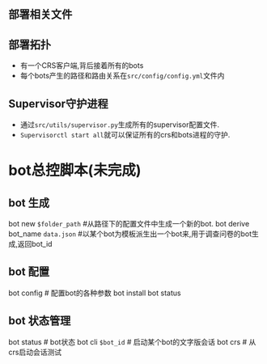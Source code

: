## 部署相关文件

## 部署拓扑

* 有一个CRS客户端,背后接着所有的bots
* 每个bots产生的路径和路由关系在`src/config/config.yml`文件内

## Supervisor守护进程

* 通过`src/utils/supervisor.py`生成所有的supervisor配置文件.
* `Supervisorctl start all`就可以保证所有的crs和bots进程的守护. 


# bot总控脚本(未完成)
## bot 生成
bot new `$folder_path` #从路径下的配置文件中生成一个新的bot.
bot derive bot_name `data.json` #以某个bot为模板派生出一个bot来,用于调查问卷的bot生成,返回bot_id

## bot 配置
bot config # 配置bot的各种参数
bot install
bot status

## bot 状态管理
bot status # bot状态
bot cli `$bot_id` # 启动某个bot的文字版会话
bot crs # 从crs启动会话测试